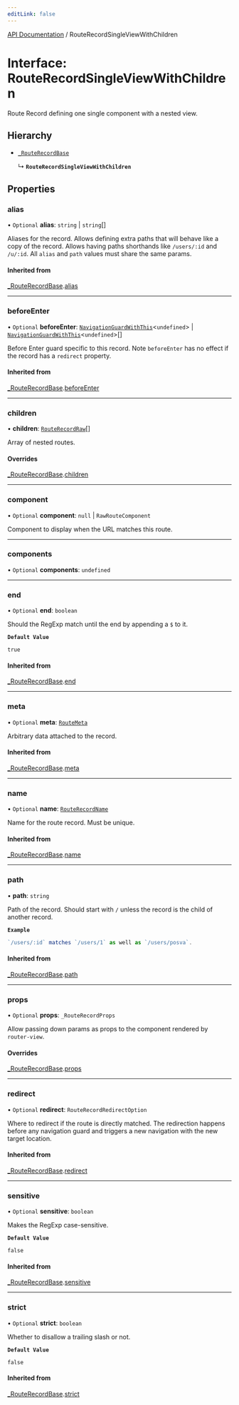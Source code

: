 ```yaml
---
editLink: false
---
```


[API Documentation](../index.md) / RouteRecordSingleViewWithChildren

# Interface: RouteRecordSingleViewWithChildren

Route Record defining one single component with a nested view.

## Hierarchy

- [`_RouteRecordBase`](RouteRecordBase.md)

  ↳ **`RouteRecordSingleViewWithChildren`**

## Properties

### alias

• `Optional` **alias**: `string` \| `string`[]

Aliases for the record. Allows defining extra paths that will behave like a
copy of the record. Allows having paths shorthands like `/users/:id` and
`/u/:id`. All `alias` and `path` values must share the same params.

#### Inherited from

[_RouteRecordBase](RouteRecordBase.md).[alias](RouteRecordBase.md#alias)

___

### beforeEnter

• `Optional` **beforeEnter**: [`NavigationGuardWithThis`](NavigationGuardWithThis.md)<`undefined`\> \| [`NavigationGuardWithThis`](NavigationGuardWithThis.md)<`undefined`\>[]

Before Enter guard specific to this record. Note `beforeEnter` has no
effect if the record has a `redirect` property.

#### Inherited from

[_RouteRecordBase](RouteRecordBase.md).[beforeEnter](RouteRecordBase.md#beforeEnter)

___

### children

• **children**: [`RouteRecordRaw`](../index.md#RouteRecordRaw)[]

Array of nested routes.

#### Overrides

[_RouteRecordBase](RouteRecordBase.md).[children](RouteRecordBase.md#children)

___

### component

• `Optional` **component**: ``null`` \| `RawRouteComponent`

Component to display when the URL matches this route.

___

### components

• `Optional` **components**: `undefined`

___

### end

• `Optional` **end**: `boolean`

Should the RegExp match until the end by appending a `$` to it.

**`Default Value`**

`true`

#### Inherited from

[_RouteRecordBase](RouteRecordBase.md).[end](RouteRecordBase.md#end)

___

### meta

• `Optional` **meta**: [`RouteMeta`](RouteMeta.md)

Arbitrary data attached to the record.

#### Inherited from

[_RouteRecordBase](RouteRecordBase.md).[meta](RouteRecordBase.md#meta)

___

### name

• `Optional` **name**: [`RouteRecordName`](../index.md#RouteRecordName)

Name for the route record. Must be unique.

#### Inherited from

[_RouteRecordBase](RouteRecordBase.md).[name](RouteRecordBase.md#name)

___

### path

• **path**: `string`

Path of the record. Should start with `/` unless the record is the child of
another record.

**`Example`**

```ts
`/users/:id` matches `/users/1` as well as `/users/posva`.
```

#### Inherited from

[_RouteRecordBase](RouteRecordBase.md).[path](RouteRecordBase.md#path)

___

### props

• `Optional` **props**: `_RouteRecordProps`

Allow passing down params as props to the component rendered by `router-view`.

#### Overrides

[_RouteRecordBase](RouteRecordBase.md).[props](RouteRecordBase.md#props)

___

### redirect

• `Optional` **redirect**: `RouteRecordRedirectOption`

Where to redirect if the route is directly matched. The redirection happens
before any navigation guard and triggers a new navigation with the new
target location.

#### Inherited from

[_RouteRecordBase](RouteRecordBase.md).[redirect](RouteRecordBase.md#redirect)

___

### sensitive

• `Optional` **sensitive**: `boolean`

Makes the RegExp case-sensitive.

**`Default Value`**

`false`

#### Inherited from

[_RouteRecordBase](RouteRecordBase.md).[sensitive](RouteRecordBase.md#sensitive)

___

### strict

• `Optional` **strict**: `boolean`

Whether to disallow a trailing slash or not.

**`Default Value`**

`false`

#### Inherited from

[_RouteRecordBase](RouteRecordBase.md).[strict](RouteRecordBase.md#strict)
